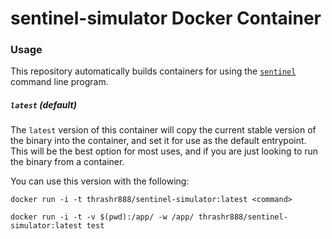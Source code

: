 # sentinel-simulator Docker Container
### Usage
This repository automatically builds containers for using the [`sentinel`](https://www.terraform.io/docs/enterprise/sentinel/index.html) command line program.


##### `latest` (default)

The `latest` version of this container will copy the current stable version of the binary into the container, and set it for use as the default entrypoint. This will be the best option for most uses, and if you are just looking to run the binary from a container.

You can use this version with the following:
```shell
docker run -i -t thrashr888/sentinel-simulator:latest <command>
```

```shell
docker run -i -t -v $(pwd):/app/ -w /app/ thrashr888/sentinel-simulator:latest test
```
